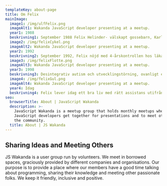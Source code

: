 ```yaml
---
templateKey: about-page
title: Om Felix
mainImage:
  image1: /img/ulfFelix.png
  imageAlt1: Wakanda JavaScript developer presenting at a meetup.
  year1: 1988
  beskrivning1: September 1988 Felix Helinder- välskapt gossebarn, Karlstad BB, tio fingrar,tio tår.
  image2: /img/felixCykel.png
  imageAlt2: Wakanda JavaScript developer presenting at a meetup.
  year2: 1992
  beskrivning2: September 1992, Felix nöjd med 4-årskontrollen hos läkaren u.a (utan anmärkning).
  image3: /img/felixFlotte.png
  imageAlt3: Wakanda JavaScript developer presenting at a meetup.
  year3: 1998
  beskrivning3: Desintegrativ autism och utvecklingstörning, ovanligt en till fyra av 115 till 120 tusen barn som föds per år.
  image4: /img/felixGul.png
  imageAlt4: Wakanda JavaScript developer presenting at a meetup.
  year4: Idag
  beskrivning4: Felix lever idag ett bra liv med rätt assistans utifrån sinda behov.
seo:
  browserTitle: About | JavaScript Wakanda
  description: >-
    JavaScript Wakanda is a meetup group that holds monthly meetups where
    JavaScript developers get together for presentations and to meet others in
    the community.
  title: About | JS Wakanda
---
```

## Sharing Ideas and Meeting Others

JS Wakanda is a user group run by volunteers. We meet in borrowed spaces, graciously provided by different companies and organisations. Our purpose is to provide a place where our members have a good time talking about programming, sharing their knowledge and meeting other passionate folks. We keep it friendly, inclusive and positive.